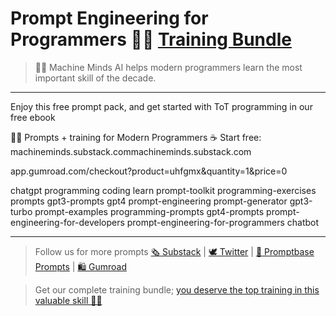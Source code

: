 # Prompt Engineering for Programmers 👨‍💻 [Training Bundle](https://app.gumroad.com/checkout?product=gnwst&option=K99aAHd095UKV_uBmn17aA%3D%3D&quantity=1) 
> 🤖🧠 Machine Minds AI helps modern programmers learn the most important skill of the decade.
___



Enjoy this free prompt pack, and get started with ToT programming in our free ebook


🤖🧠 Prompts + training for Modern Programmers ☕️ Start free: machineminds.substack.commachineminds.substack.com 

app.gumroad.com/checkout?product=uhfgmx&quantity=1&price=0

chatgpt programming coding learn prompt-toolkit programming-exercises prompts gpt3-prompts gpt4 prompt-engineering prompt-generator gpt3-turbo prompt-examples programming-prompts gpt4-prompts prompt-engineering-for-developers prompt-engineering-for-programmers chatbot


___


> Follow us for more prompts [🗞 Substack](https://machineminds.substack.com/) | [🕊 Twitter](https://twitter.com/MachineMindsAI) | [📜 Promptbase Prompts](https://promptbase.com/profile/machinemindsai) | [🛍 Gumroad](https://godsol.gumroad.com/) 

> Get our complete training bundle; [you deserve the top training in this valuable skill 🧞‍♂️](https://app.gumroad.com/checkout?product=gnwst&option=K99aAHd095UKV_uBmn17aA%3D%3D&quantity=1)
